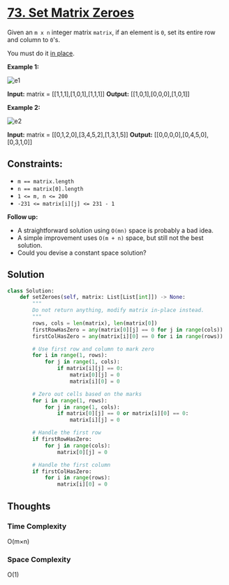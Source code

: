 # [73. Set Matrix Zeroes](https://leetcode.com/problems/set-matrix-zeroes/)

Given an `m x n` integer matrix `matrix`, if an element is `0`, set its entire row and column to `0`'s.

You must do it [in place](https://en.wikipedia.org/wiki/In-place_algorithm).

**Example 1:**

![e1](https://assets.leetcode.com/uploads/2020/08/17/mat1.jpg)

**Input:** matrix = [[1,1,1],[1,0,1],[1,1,1]]
**Output:** [[1,0,1],[0,0,0],[1,0,1]]

**Example 2:**

![e2](https://assets.leetcode.com/uploads/2020/08/17/mat2.jpg)

**Input:** matrix = [[0,1,2,0],[3,4,5,2],[1,3,1,5]]
**Output:** [[0,0,0,0],[0,4,5,0],[0,3,1,0]]

## **Constraints:**

- `m == matrix.length`
- `n == matrix[0].length`
- `1 <= m, n <= 200`
- `-231 <= matrix[i][j] <= 231 - 1`

**Follow up:**

- A straightforward solution using `O(mn)` space is probably a bad idea.
- A simple improvement uses `O(m + n)` space, but still not the best solution.
- Could you devise a constant space solution?

## Solution

```python
class Solution:
    def setZeroes(self, matrix: List[List[int]]) -> None:
        """
        Do not return anything, modify matrix in-place instead.
        """
        rows, cols = len(matrix), len(matrix[0])
        firstRowHasZero = any(matrix[0][j] == 0 for j in range(cols))
        firstColHasZero = any(matrix[i][0] == 0 for i in range(rows))

        # Use first row and column to mark zero
        for i in range(1, rows):
            for j in range(1, cols):
                if matrix[i][j] == 0:
                    matrix[0][j] = 0
                    matrix[i][0] = 0

        # Zero out cells based on the marks
        for i in range(1, rows):
            for j in range(1, cols):
                if matrix[0][j] == 0 or matrix[i][0] == 0:
                    matrix[i][j] = 0

        # Handle the first row
        if firstRowHasZero:
            for j in range(cols):
                matrix[0][j] = 0

        # Handle the first column
        if firstColHasZero:
            for i in range(rows):
                matrix[i][0] = 0


```

## Thoughts

### Time Complexity

O(m×n)

### Space Complexity

O(1)
